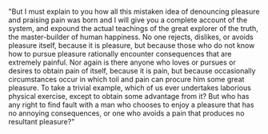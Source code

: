 "But I must explain to you how all this mistaken idea of denouncing pleasure and 
 praising pain was born and I will give you a complete account of the system, and 
 expound the actual teachings of the great explorer of the truth, the master-builder 
 of human happiness. No one rejects, dislikes, or avoids pleasure itself, because it
  is pleasure, but because those who do not know how to pursue pleasure rationally 
encounter consequences that are extremely painful. Nor again is there anyone who 
loves or pursues or desires to obtain pain of itself, because it is pain, but 
 because occasionally circumstances occur in which toil and pain can procure him some
  great pleasure. To take a trivial example, which of us ever undertakes laborious
   physical exercise, except to obtain some advantage from it? But who has any right 
   to find fault with a man who chooses to enjoy a pleasure that has no annoying
   consequences, or one who avoids a pain that produces no resultant pleasure?"